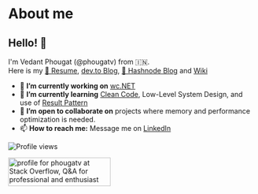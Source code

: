 # About me
## Hello! 👋
I'm Vedant Phougat (@phougatv) from 🇮🇳.</br>
Here is my [🪪 Resume][1], [dev.to Blog][2], [📰 Hashnode Blog][3] and [Wiki][4]

- 🔭 **I’m currently working on** [wc.NET][5]
- 🌱 **I’m currently learning** [Clean Code][6], Low-Level System Design, and use of [Result Pattern][7]
- 👯 **I’m open to collaborate on** projects where memory and performance optimization is needed.
- 📫 **How to reach me:** Message me on [LinkedIn][8]

<!-- [![Resume](https://img.shields.io/badge/-Vedant%20Phougat%20CV-2b9348?style=flat&logo=textpattern&logoColor=white)](https://1drv.ms/b/s!AoJ75YD10dARgp075jLQpVJHj98Ztg?e=9VrqP7) -->
![Profile views](https://komarev.com/ghpvc/?username=phougatv&color=brightgreen)
<!-- [![StackOverflow](https://img.shields.io/badge/-phougatv-2b2b2b?style=flat&logo=stackoverflow)](https://stackoverflow.com/users/3591973/phougatv) -->

<a href="https://stackoverflow.com/users/3591973/phougatv"><img src="https://stackoverflow.com/users/flair/3591973.png?theme=dark" width="208" height="58" alt="profile for phougatv at Stack Overflow, Q&amp;A for professional and enthusiast programmers" title="profile for phougatv at Stack Overflow, Q&amp;A for professional and enthusiast programmers"></a>

[1]: https://github.com/phougatv/phougatv/wiki/cv
[2]: https://dev.to/phougatv
[3]: https://evolving-engineer.hashnode.dev/
[4]: https://github.com/phougatv/phougatv/wiki
[5]: https://github.com/phougatv/vp-coding-challenge-wctool
[6]: https://www.goodreads.com/book/show/3735293-clean-code
[7]: https://jscarle.github.io/LightResults/
[8]: https://www.linkedin.com/in/phougatv/

<!--
**phougatv/phougatv** is a ✨ _special_ ✨ repository because its `README.md` (this file) appears on your GitHub profile.

Here are some ideas to get you started:

- 🔭 I’m currently working on ...
- 🌱 I’m currently learning ...
- 👯 I’m looking to collaborate on ...
- 🤔 I’m looking for help with ...
- 💬 Ask me about ...
- 📫 How to reach me: ...
- 😄 Pronouns: ...
- ⚡ Fun fact: ...
-->
